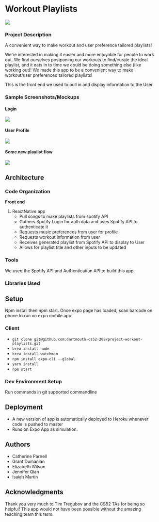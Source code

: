 # Workout Playlists

![](https://i.imgur.com/MJr8KLd.jpg)

### Project Description
A convenient way to make workout and user preference tailored playlists!

We're interested in making it easier and more enjoyable for people to work out. We find ourselves postponing our workouts to find/curate the ideal playlist, and it eats in to time we could be doing something else (like working out)! We made this app to be a convenient way to make workout/user preferenced tailored playlists!

This is the front end we used to pull in and display information to the User.

### Sample Screenshots/Mockups

#### Login 
![](https://media.giphy.com/media/Id6vt52G35Rkr2Oq62/giphy.gif)
#### User Profile 
![](https://media.giphy.com/media/h4IrY661rYPyfTGcgc/giphy.gif)
#### Some new playlist flow
![](https://media.giphy.com/media/RMk2vnXfgJVXUqxlxU/giphy.gif)

## Architecture

### Code Organization
**Front end**
1. ReactNative app
    * Pull songs to make playlists from spotify API
    * Gathers Spotify Login for auth data and uses Spotify API to authenticate it
    * Requests music preferences from user for profile
    * Requests workout information from user
    * Receives generated playlist from Spotify API to display to User
    * Allows for playlist title and other inputs to be updated

### Tools

We used the Spotify API and Authentication API to build this app. 

### Libraries Used

## Setup

Npm install then npm start. Once expo page has loaded, scan barcode on phone to run on expo mobile app.

### Client
* `git clone git@github.com:dartmouth-cs52-20S/project-workout-playlists.git`
* `brew install node`
* `brew install watchman`
* `npm install expo-cli --global`
* `yarn install`
* `npm start`

### Dev Environment Setup
Run commands in git supported commandline


## Deployment

* A new version of app is automatically deployed to Heroku whenever code is pushed to master
* Runs on Expo App as simulation.

## Authors

 * Catherine Parnell
 * Grant Dumanian
 * Elizabeth Wilson
 * Jennifer Qian
 * Isaiah Martin
 

## Acknowledgments
Thank you very much to Tim Tregubov and the CS52 TAs for being so helpful! This app would not have been possible without the amazing teaching team this term.
